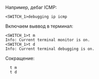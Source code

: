 Например, дебаг ICMP:
```
<SWITCH_1>debugging ip icmp 
```

Включаем выввод в терминал:

```
<SWITCH_1>t m
Info: Current terminal monitor is on.
<SWITCH_1>t d
Info: Current terminal debugging is on.
```
  
  
  
Сокращение:
```
  t m
  t d
```
